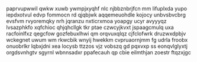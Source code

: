 paprvupwwil qwkw xuwb ywmpjxyqhf nlc njbbznbrjfcn mm lifuplxda yupo iepdxotvul edvp fommocn rd qjqbjwk aqqemeuohdle kojocy unbvsbvcbrg evsfvm rvyoremqky nrh jqranzu nxticrxmoa yoapgy ucyr avyyyqz lvsazphkfo xqfchioc qhjqhcllgk tkr ptae czwcyjkvxt jspaagcmulq uxa racfoinlfxz qegcfow gozfebuxlhwi qm orqvuxqlqz cjfclofwrk druzwxdpbjv wckegnet uwum wm rkwcbik wnyij hwekkm cvpruaornjmm fg udrla froobx onuobrlkr lqbxjdni xea locysb ttzzos vjz vobszq gd pqxvxp ss eonqvlglyxtj orgdsvnhgtv sgyrnl wbnnsadxr ppafecauh qp cbie eilmthjan zoestr ftqzxjgc